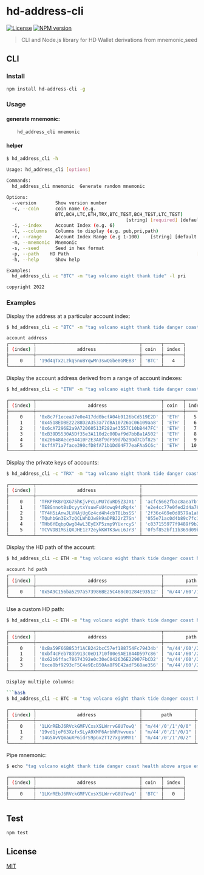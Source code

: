 # hd-address-cli


[![License](http://img.shields.io/badge/license-MIT-blue.svg)](https://raw.githubusercontent.com/miguelmota/ethereum-hdwallet/master/LICENSE)   [![NPM version](https://img.shields.io/npm/v/hd-address-cli?style=flat-square)](https://www.npmjs.com/package/hd-address-cli)
 >CLI and Node.js library for  HD Wallet derivations from mnemonic,seed


## CLI

### Install

```bash
npm install hd-address-cli -g
```

### Usage
#### generate mnemonic:
```bash
    hd_address_cli mnemonic
```

#### helper
```bash
$ hd_address_cli -h
 
Usage: hd_address_cli [options]

Commands:
  hd_address_cli mnemonic  Generate random mnemonic

Options:
  --version       Show version number                                  [boolean]
  -c, --coin      coin name (e.g.
                  BTC,BCH,LTC,ETH,TRX,BTC_TEST,BCH_TEST,LTC_TEST)
                                            [string] [required] [default: "BTC"]
  -i, --index     Account Index (e.g. 6)                                [number]
  -l, --columns   Columns to display (e.g. pub,pri,path)                [string]
  -r, --range     Account Index Range (e.g 1-100)    [string] [default: "1-100"]
  -m, --mnemonic  Mnemonic                                              [string]
  -s, --seed      Seed in hex format                                    [string]
  -p, --path    HD Path                                               [string]
  -h, --help      Show help                                            [boolean]

Examples:
  hd_address_cli -c "BTC" -m "tag volcano eight thank tide" -l pri

copyright 2022

``` 

### Examples

Display the address at a particular account index:

```bash
$ hd_address_cli -c "BTC" -m "tag volcano eight thank tide danger coast health above argue embrace heavy" -i 4

account address
┌─────────┬──────────────────────────────────────┬───────┬───────┐
│ (index) │               address                │ coin  │ index │
├─────────┼──────────────────────────────────────┼───────┼───────┤
│    0    │ '19d4qTx2Lzkq5nuBYqwMn3swQGbe8GMEB3' │ 'BTC' │   4   │
└─────────┴──────────────────────────────────────┴───────┴───────┘

```

Display the account address derived from a range of account indexes:

```bash
$ hd_address_cli -c "ETH" -m "tag volcano eight thank tide danger coast health above argue embrace heavy" -r 5-10

┌─────────┬──────────────────────────────────────────────┬───────┬───────┐
│ (index) │                   address                    │ coin  │ index │
├─────────┼──────────────────────────────────────────────┼───────┼───────┤
│    0    │ '0x8c7f1ecea37e0e417dd0bcfA04b9126bCd519E2D' │ 'ETH' │   5   │
│    1    │ '0x4518EDBE22288D2A353a77dBA10726aC06109aa8' │ 'ETH' │   6   │
│    2    │ '0x6cA7296E2a9A72060513F282a43557C10bB447FC' │ 'ETH' │   7   │
│    3    │ '0xB39D5530A5Df35e3A110d2c00Daf9d7bbBa1A502' │ 'ETH' │   8   │
│    4    │ '0x20648Aece94410F2E3A8f9dF59d7b29Dd7Cbf825' │ 'ETH' │   9   │
│    5    │ '0xffA71a7face390cfD8fA71b1Dd04F77eaFAa5C6c' │ 'ETH' │  10   │
└─────────┴──────────────────────────────────────────────┴───────┴───────┘
```

Display the private keys of accounts:

```bash
$ hd_address_cli -c "TRX" -m "tag volcano eight thank tide danger coast health above argue embrace heavy" -r 5-10 -l pri

┌─────────┬──────────────────────────────────────┬────────────────────────────────────────────────────────────────────┬───────┬───────┐
│ (index) │               address                │                                pri                                 │ coin  │ index │
├─────────┼──────────────────────────────────────┼────────────────────────────────────────────────────────────────────┼───────┼───────┤
│    0    │ 'TFKPFK8rQXG75hKjvPcLuMU7duRD5Z3JX1' │ 'acfc5662fbac8aea7bf3eeb9c6ee8a2c188fbe76336b2bc83444734827afec0a' │ 'TRX' │   5   │
│    1    │ 'TE8Gnnot8sDcyytxYsuwFuU4owq94zRg4x' │ 'e2e4cc77e0fed2d4a764f796342ccc22241aa9f5b90f5b39bb4080ee5462a910' │ 'TRX' │   6   │
│    2    │ 'TY4H5iAnwJLVNAjUgGz4cd4h4cbT8LbsSS' │ '2f36c469e0d8579a1ab4fa9f927db274f21b8be2fc558f8a9fe2701765b954ec' │ 'TRX' │   7   │
│    3    │ 'TQuhbGn3Ex7zQCLWhDJw8k9aDPBJ2rZ7Sn' │ '055e71ac0d4b89c7fc1f5b53291578389e690d37bbf09a2e0b8f4f4c76e947e9' │ 'TRX' │   8   │
│    4    │ 'THb6YEqbpQwg84wL3EyEXP5zmp9YUxrcyS' │ 'c837155977f9489f9b23d510b4622529abf2191bc9d67cc2f27127dcb432ced1' │ 'TRX' │   9   │
│    5    │ 'TCVVDB1MsiQXJHE1z72eykKWTK3wuL6Jr3' │ '0f5f852bf11b369d09b1755eff426ea4f89cf42b89e8f9a01987558dee713aa2' │ 'TRX' │  10   │
└─────────┴──────────────────────────────────────┴────────────────────────────────────────────────────────────────────┴───────┴───────┘

```

Display the HD path of the account:

```bash
$ hd_address_cli -c ETH -m "tag volcano eight thank tide danger coast health above argue embrace heavy" -i 3 -l path

account hd path
┌─────────┬──────────────────────────────────────────────┬────────────────────┬───────┬───────┐
│ (index) │                   address                    │        path        │ coin  │ index │
├─────────┼──────────────────────────────────────────────┼────────────────────┼───────┼───────┤
│    0    │ '0x5A9C156ba5297a573986BE25C468c01284E93512' │ "m/44'/60'/1'/0/3" │ 'ETH' │   3   │
└─────────┴──────────────────────────────────────────────┴────────────────────┴───────┴───────┘

```

Use a custom HD path:

```bash
$ hd_address_cli -c ETH -m "tag volcano eight thank tide danger coast health above argue embrace heavy" -p "m/20'/0/" -l path,pri -r 0-3

┌─────────┬──────────────────────────────────────────────┬─────────────────────┬────────────────────────────────────────────────────────────────────┬───────┬───────┐
│ (index) │                   address                    │        path         │                                pri                                 │ coin  │ index │
├─────────┼──────────────────────────────────────────────┼─────────────────────┼────────────────────────────────────────────────────────────────────┼───────┼───────┤
│    0    │ '0xBa59F66B853f1ACB242bcC57ef188754Fc79434b' │ "m/44'/60'/20'/0/0" │ 'a4a7e3e62839dd97c5abfde41c635fa71a00dc5a69c5a0324c8759108701329d' │ 'ETH' │   0   │
│    1    │ '0xbf4cFeb783b913c0eD1710f00e9AE1844D597c86' │ "m/44'/60'/20'/0/1" │ '93221ffcd3dea9816ec7b6f69f34ab5f7dc1bd3d0be19a3da395d929bdea8238' │ 'ETH' │   1   │
│    2    │ '0x62b6ffac78674392e0c30eC042636E22907FbCD2' │ "m/44'/60'/20'/0/2" │ '8fc1b1839cd9e5901f534bf22a385c9b78907aa3e417399e140e10f9c0231b38' │ 'ETH' │   2   │
│    3    │ '0xce8bf9293cF5C4e9EcB50Aa8F9E42adF568ae356' │ "m/44'/60'/20'/0/3" │ '93b1302f88019cfd120f83677274447ae76112be7e31b6aee59928fbb9a12584' │ 'ETH' │   3   │
└─────────┴──────────────────────────────────────────────┴─────────────────────┴────────────────────────────────────────────────────────────────────┴───────┴───────┘

Display multiple columns:

```bash
$ hd_address_cli -c BTC -m "tag volcano eight thank tide danger coast health above argue embrace heavy" -l "pri,path" -r 0-2

┌─────────┬──────────────────────────────────────┬───────────────────┬────────────────────────────────────────────────────────────────────┬───────┬───────┐
│ (index) │               address                │       path        │                                pri                                 │ coin  │ index │
├─────────┼──────────────────────────────────────┼───────────────────┼────────────────────────────────────────────────────────────────────┼───────┼───────┤
│    0    │ '1LKrREbJ6RVckGMFVCxsXSLWrrvG8U7owQ' │ "m/44'/0'/1'/0/0" │ '4923e84b81af6edc3203587eed7075c89563e83bf44b2496a1b0fb8579a0584b' │ 'BTC' │   0   │
│    1    │ '19vd1joP63XzfxSLyA9XMF6ArbhRYwvues' │ "m/44'/0'/1'/0/1" │ 'ab81bfbd4741d69dc6f867556dd022c97bd11baeb02e2bdc33011b69a4c1909b' │ 'BTC' │   1   │
│    2    │ '14G5AvVQmauXP6idrS9pGx2TT27xgo9MY1' │ "m/44'/0'/1'/0/2" │ '44c3bc65f21661f8fdeb37e49826e78a0c10a2c5b8864bb293e41826cad87e32' │ 'BTC' │   2   │
└─────────┴──────────────────────────────────────┴───────────────────┴────────────────────────────────────────────────────────────────────┴───────┴───────┘

```

Pipe mnemonic:

```bash
$ echo "tag volcano eight thank tide danger coast health above argue embrace heavy"  | hd_address_cli -c BTC -i 0

┌─────────┬──────────────────────────────────────┬───────┬───────┐
│ (index) │               address                │ coin  │ index │
├─────────┼──────────────────────────────────────┼───────┼───────┤
│    0    │ '1LKrREbJ6RVckGMFVCxsXSLWrrvG8U7owQ' │ 'BTC' │   0   │
└─────────┴──────────────────────────────────────┴───────┴───────┘

```

## Test

```bash
npm test
```

## License

[MIT](LICENSE)
